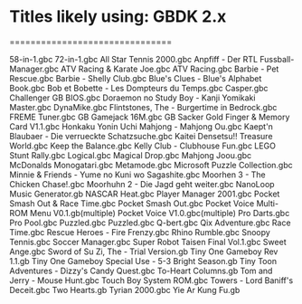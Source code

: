 
 # Titles likely using: GBDK 2.x
 ===============================

58-in-1.gbc
72-in-1.gbc
All Star Tennis 2000.gbc
Anpfiff - Der RTL Fussball-Manager.gbc
ATV Racing & Karate Joe.gbc
ATV Racing.gbc
Barbie - Pet Rescue.gbc
Barbie - Shelly Club.gbc
Blue's Clues - Blue's Alphabet Book.gbc
Bob et Bobette - Les Dompteurs du Temps.gbc
Casper.gbc
Challenger GB BIOS.gbc
Doraemon no Study Boy - Kanji Yomikaki Master.gbc
DynaMike.gbc
Flintstones, The - Burgertime in Bedrock.gbc
FREME Tuner.gbc
GB Gamejack 16M.gbc
GB Sacker Gold Finger & Memory Card V1.1.gbc
Honkaku Yonin Uchi Mahjong - Mahjong Ou.gbc
Kaept'n Blaubaer - Die verrueckte Schatzsuche.gbc
Kaitei Densetsu!! Treasure World.gbc
Keep the Balance.gbc
Kelly Club - Clubhouse Fun.gbc
LEGO Stunt Rally.gbc
Logical.gbc
Magical Drop.gbc
Mahjong Joou.gbc
McDonalds Monogatari.gbc
Metamode.gbc
Microsoft Puzzle Collection.gbc
Minnie & Friends - Yume no Kuni wo Sagashite.gbc
Moorhen 3 - The Chicken Chase!.gbc
Moorhuhn 2 - Die Jagd geht weiter.gbc
NanoLoop Music Generator.gb
NASCAR Heat.gbc
Player Manager 2001.gbc
Pocket Smash Out & Race Time.gbc
Pocket Smash Out.gbc
Pocket Voice Multi-ROM Menu V0.1.gb(multiple)
Pocket Voice V1.0.gbc(multiple)
Pro Darts.gbc
Pro Pool.gbc
Puzzled.gbc
Puzzled.gbc
Q-bert.gbc
Qix Adventure.gbc
Race Time.gbc
Rescue Heroes - Fire Frenzy.gbc
Rhino Rumble.gbc
Snoopy Tennis.gbc
Soccer Manager.gbc
Super Robot Taisen Final Vol.1.gbc
Sweet Ange.gbc
Sword of Su Zi, The - Trial Version.gb
Tiny One Gameboy Rev 1.1.gb
Tiny One Gameboy Special Use - 5-3 Bright Season.gb
Tiny Toon Adventures - Dizzy's Candy Quest.gbc
To-Heart Columns.gb
Tom and Jerry - Mouse Hunt.gbc
Touch Boy System ROM.gbc
Towers - Lord Baniff's Deceit.gbc
Two Hearts.gb
Tyrian 2000.gbc
Yie Ar Kung Fu.gb